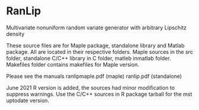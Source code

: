 # RanLip
Multivariate nonuniform random variate generator with arbitrary Lipschitz density

These source files are for Maple package, standalone library and Matlab package. All are located in their respective folders.
Maple sources in the src folder, standalone C/C++ library in C folder, matleb inmatlab folder. Makefiles folder contains makefiles for Maple version.

Please see the manuals ranlipmaple.pdf (maple) ranlip.pdf (standalone)

June 2021 R version is added, the sources had minor modification to suppress warnings.
Use the C/C++ sources in R package tarball for the mst uptodate version.
